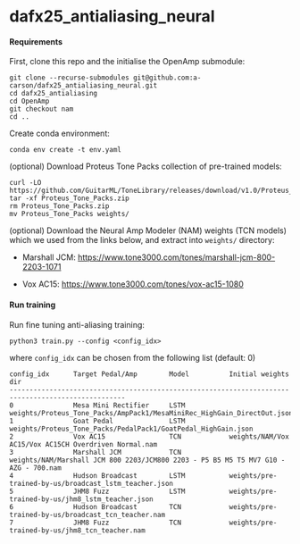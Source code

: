 # dafx25_antialiasing_neural

#### Requirements

First, clone this repo and the initialise the OpenAmp submodule:
```angular2html
git clone --recurse-submodules git@github.com:a-carson/dafx25_antialiasing_neural.git 
cd dafx25_antialiasing
cd OpenAmp
git checkout nam
cd ..
```

Create conda environment:
```
conda env create -t env.yaml
```

(optional) Download Proteus Tone Packs collection of pre-trained models:

```
curl -LO https://github.com/GuitarML/ToneLibrary/releases/download/v1.0/Proteus_Tone_Packs.zip
tar -xf Proteus_Tone_Packs.zip
rm Proteus_Tone_Packs.zip
mv Proteus_Tone_Packs weights/
```
(optional) Download the Neural Amp Modeler (NAM) weights (TCN models) which we used from the links below, and extract into `weights/` directory:

- Marshall JCM: https://www.tone3000.com/tones/marshall-jcm-800-2203-1071

- Vox AC15: https://www.tone3000.com/tones/vox-ac15-1080

#### Run training
Run fine tuning anti-aliasing training:
```
python3 train.py --config <config_idx>
```
where `config_idx` can be chosen from the following list (default: 0)
```angular2html
config_idx      Target Pedal/Amp        Model          Initial weights dir
---------------------------------------------------------------------------------------------------
0               Mesa Mini Rectifier     LSTM           weights/Proteus_Tone_Packs/AmpPack1/MesaMiniRec_HighGain_DirectOut.json
1               Goat Pedal              LSTM           weights/Proteus_Tone_Packs/PedalPack1/GoatPedal_HighGain.json
2               Vox AC15                TCN            weights/NAM/Vox AC15/Vox AC15CH Overdriven Normal.nam
3               Marshall JCM            TCN            weights/NAM/Marshall JCM 800 2203/JCM800 2203 - P5 B5 M5 T5 MV7 G10 - AZG - 700.nam
4               Hudson Broadcast        LSTM           weights/pre-trained-by-us/broadcast_lstm_teacher.json
5               JHM8 Fuzz               LSTM           weights/pre-trained-by-us/jhm8_lstm_teacher.json 
6               Hudson Broadcast        TCN            weights/pre-trained-by-us/broadcast_tcn_teacher.nam
7               JHM8 Fuzz               TCN            weights/pre-trained-by-us/jhm8_tcn_teacher.nam
```

